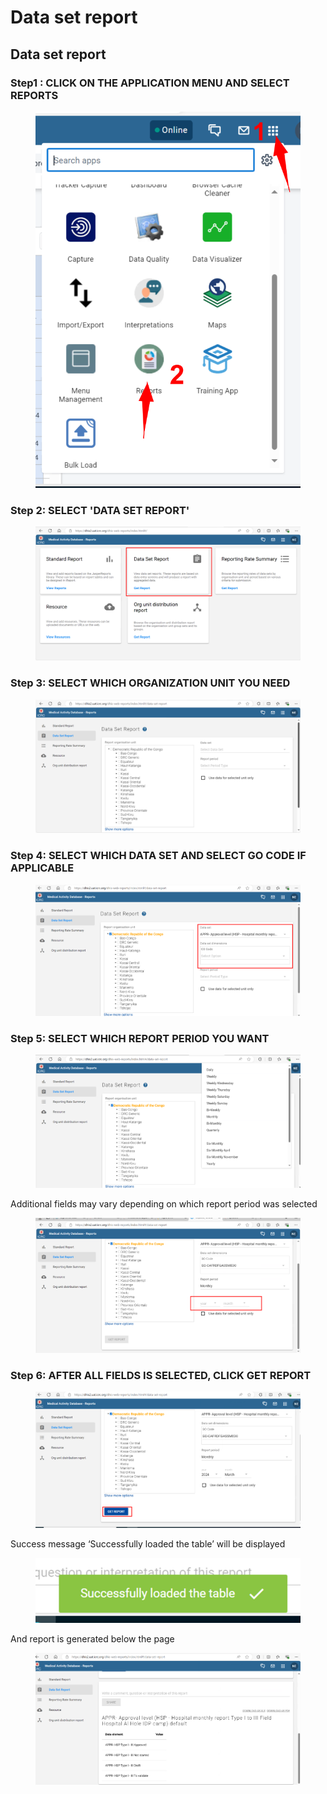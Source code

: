 # Data set report

## Data set report

### **Step1 : CLICK ON THE APPLICATION MENU AND SELECT REPORTS**

<figure><img src="../../../.gitbook/assets/image.png" alt=""><figcaption></figcaption></figure>

### Step 2: SELECT 'DATA SET REPORT'



<figure><img src="../../../.gitbook/assets/image (120).png" alt=""><figcaption></figcaption></figure>

### Step 3: SELECT WHICH ORGANIZATION UNIT YOU NEED

<figure><img src="../../../.gitbook/assets/image (2).png" alt=""><figcaption></figcaption></figure>

### Step 4: SELECT WHICH DATA SET  AND SELECT GO CODE IF APPLICABLE

<figure><img src="../../../.gitbook/assets/image (121).png" alt=""><figcaption></figcaption></figure>

### Step 5: SELECT WHICH REPORT PERIOD YOU WANT

<figure><img src="../../../.gitbook/assets/image (122).png" alt=""><figcaption></figcaption></figure>

Additional fields may vary depending on which report period was selected

<figure><img src="../../../.gitbook/assets/image (123).png" alt=""><figcaption></figcaption></figure>

### Step 6: AFTER ALL FIELDS IS SELECTED, CLICK GET REPORT

<figure><img src="../../../.gitbook/assets/image (124).png" alt=""><figcaption></figcaption></figure>

Success message ‘Successfully loaded the table’ will be displayed

<figure><img src="../../../.gitbook/assets/image (125).png" alt=""><figcaption></figcaption></figure>

And report is generated below the page

<figure><img src="../../../.gitbook/assets/image (126).png" alt=""><figcaption></figcaption></figure>
